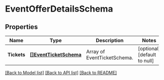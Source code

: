 # EventOfferDetailsSchema

## Properties
Name | Type | Description | Notes
------------ | ------------- | ------------- | -------------
**Tickets** | [**[]EventTicketSchema**](EventTicketSchema.md) | Array of EventTicketSchema. | [optional] [default to null]

[[Back to Model list]](../README.md#documentation-for-models) [[Back to API list]](../README.md#documentation-for-api-endpoints) [[Back to README]](../README.md)

